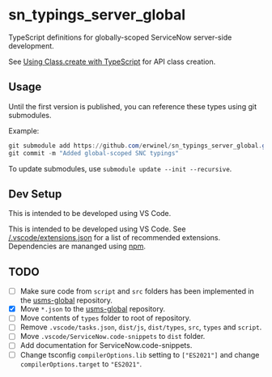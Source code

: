 # sn_typings_server_global

TypeScript definitions for globally-scoped ServiceNow server-side development.

See [Using Class.create with TypeScript](./dist/$$class.md) for API class creation.

## Usage

Until the first version is published, you can reference these types using git submodules.

Example:

```powershell
git submodule add https://github.com/erwinel/sn_typings_server_global.git types/snc
git commit -m "Added global-scoped SNC typings"
```

To update submodules, use `submodule update --init --recursive`.

## Dev Setup

This is intended to be developed using VS Code.

This is intended to be developed using VS Code. See [/.vscode/extensions.json](./.vscode/extensions.json) for a list of recommended extensions. Dependencies are mananged using [npm](https://www.npmjs.com/).

## TODO

- [ ] Make sure code from `script` and `src` folders has been implemented in the [usms-global](https://github.com/erwinel/usms-global) repository.
- [X] Move `*.json` to the [usms-global](https://github.com/erwinel/usms-global) repository.
- [ ] Move contents of `types` folder to root of repository.
- [ ] Remove `.vscode/tasks.json`, `dist/js`, `dist/types`, `src`, `types` and `script`.
- [ ] Move `.vscode/ServiceNow.code-snippets` to `dist` folder.
- [ ] Add documentation for ServiceNow.code-snippets.
- [ ] Change tsconfig `compilerOptions.lib` setting to `["ES2021"]` and change `compilerOptions.target` to `"ES2021"`.
